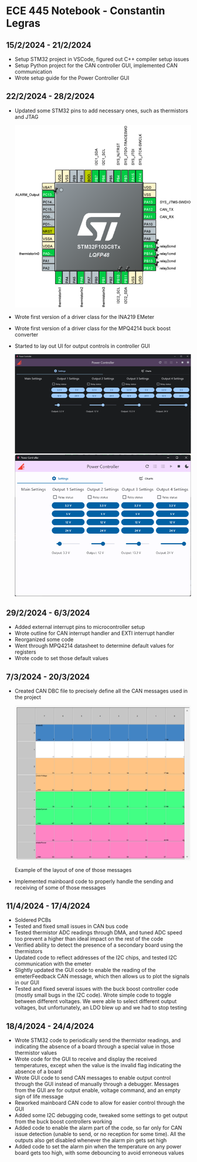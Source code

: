 # ECE 445 Notebook - Constantin Legras

## 15/2/2024 - 21/2/2024

* Setup STM32 project in VSCode, figured out C++ compiler setup issues
* Setup Python project for the CAN controller GUI, implemented CAN communication
* Wrote setup guide for the Power Controller GUI

## 22/2/2024 - 28/2/2024

* Updated some STM32 pins to add necessary ones, such as thermistors and JTAG

  <img src="./assets/image-20240229100536302.png" alt="image-20240229100536302" style="zoom:50%;" />

* Wrote first version of a driver class for the INA219 EMeter

* Wrote first version of a driver class for the MPQ4214 buck boost converter

* Started to lay out UI for output controls in controller GUI

  <img src="./assets/image-20240229100100083.png" alt="image-20240229100100083" style="zoom:67%;" />

  <img src="./assets/image-20240229100129152.png" alt="image-20240229100129152" style="zoom:67%;" />
  

## 29/2/2024 - 6/3/2024

* Added external interrupt pins to microcontroller setup
* Wrote outline for CAN interrupt handler and EXTI interrupt handler
* Reorganized some code
* Went through MPQ4214 datasheet to determine default values for registers
* Wrote code to set those default values

## 7/3/2024 - 20/3/2024

* Created CAN DBC file to precisely define all the CAN messages used in the project

  ![image-20240321104400544](./assets/image-20240321104400544.png)

  Example of the layout of one of those messages

* Implemented mainboard code to properly handle the sending and receiving of some of those messages

## 11/4/2024 - 17/4/2024

* Soldered PCBs
* Tested and fixed small issues in CAN bus code
* Tested thermistor ADC readings through DMA, and tuned ADC speed too prevent a higher than ideal impact on the rest of the code
* Verified ability to detect the presence of a secondary board using the thermistors
* Updated code to reflect addresses of the I2C chips, and tested I2C communication with the emeter
* Slightly updated the GUI code to enable the reading of the emeterFeedback CAN message, which then allows us to plot the signals in our GUI
* Tested and fixed several issues with the buck boost controller code (mostly small bugs in the I2C code). Wrote simple code to toggle between different voltages. We were able to select different output voltages, but unfortunately, an LDO blew up and we had to stop testing

## 18/4/2024 - 24/4/2024

* Wrote STM32 code to periodically send the thermistor readings, and indicating the absence of a board through a special value in those thermistor values
* Wrote code for the GUI to receive and display the received temperatures, except when the value is the invalid flag indicating the absence of a board
* Wrote GUI code to send CAN messages to enable output control through the GUI instead of manually through a debugger. Messages from the GUI are for output enable, voltage command, and an empty sign of life message
* Reworked mainboard CAN code to allow for easier control through the GUI
* Added some I2C debugging code, tweaked some settings to get output from the buck boost controllers working
* Added code to enable the alarm part of the code, so far only for CAN issue detection (unable to send, or no reception for some time). All the outputs also get disabled whenever the alarm pin gets set high
* Added code to set the alarm pin when the temperature on any power board gets too high, with some debouncing to avoid erroneous values
